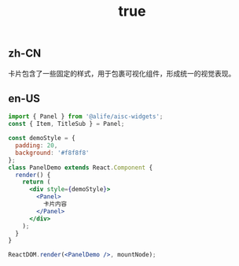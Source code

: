 ﻿---
order: 0
title:
  zh-CN: 基本-无标题
  en-US: Basic
---

## zh-CN

卡片包含了一些固定的样式，用于包裹可视化组件，形成统一的视觉表现。

## en-US


````jsx
import { Panel } from '@alife/aisc-widgets';
const { Item, TitleSub } = Panel;

const demoStyle = {
  padding: 20,
  background: '#f8f8f8'
};
class PanelDemo extends React.Component {
  render() {
    return (
      <div style={demoStyle}>
        <Panel>
          卡片内容
        </Panel>
      </div>
    );
  }
}

ReactDOM.render(<PanelDemo />, mountNode);
````

